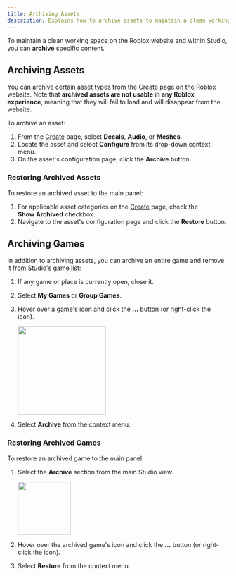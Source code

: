 ```yaml
---
title: Archiving Assets
description: Explains how to archive assets to maintain a clean working space on the Roblox website.
---
```


To maintain a clean working space on the Roblox website and within Studio, you can **archive** specific content.

## Archiving Assets

You can archive certain asset types from the
[Create](https://www.roblox.com/develop) page on the Roblox website. Note that
**archived assets are not usable in any Roblox experience**, meaning that they will fail to
load and will disappear from the website.

To archive an asset:

1. From the [Create](https://www.roblox.com/develop) page, select **Decals**, **Audio**, or **Meshes**.
1. Locate the asset and select **Configure** from its drop-down context menu.
1. On the asset's configuration page, click the **Archive** button.

### Restoring Archived Assets

To restore an archived asset to the main panel:

1. For applicable asset categories on the [Create](https://www.roblox.com/develop) page, check the **Show Archived** checkbox.
1. Navigate to the asset's configuration page and click the **Restore** button.

## Archiving Games

In addition to archiving assets, you can archive an entire game and remove it from Studio's game list:

1. If any game or place is currently open, close it.
1. Select **My Games** or **Group Games**.
1. Hover over a game's icon and click the **...** button (or right-click the icon).

   <img src="../../assets/legacy/Game-Config-Button.png" width="200" />

1. Select **Archive** from the context menu.

### Restoring Archived Games

To restore an archived game to the main panel:

1. Select the **Archive** section from the main Studio view.

   <img src="../../assets/legacy/Game-Archive-Button.png" width="120" />

1. Hover over the archived game's icon and click the **...** button (or right-click the icon).
1. Select **Restore** from the context menu.
